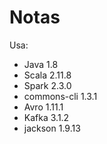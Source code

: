 # Notas

Usa:

* Java 1.8
* Scala 2.11.8
* Spark 2.3.0
* commons-cli 1.3.1
* Avro 1.11.1
* Kafka 3.1.2
* jackson 1.9.13



